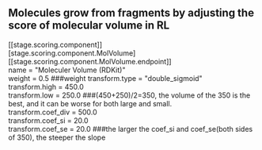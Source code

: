 ## Molecules grow from fragments by adjusting the score of molecular volume in RL
  
[[stage.scoring.component]]  
[stage.scoring.component.MolVolume]  
[[stage.scoring.component.MolVolume.endpoint]]  
name = "Moleculer Volume (RDKit)"  
weight = 0.5  ###weight
transform.type = "double_sigmoid"  
transform.high = 450.0  
transform.low = 250.0  ###(450+250)/2=350, the volume of the 350 is the best, and it can be worse for both large and small.  
transform.coef_div = 500.0  
transform.coef_si = 20.0  
transform.coef_se = 20.0  ###the larger the coef_si and coef_se(both sides of 350), the steeper the slope
